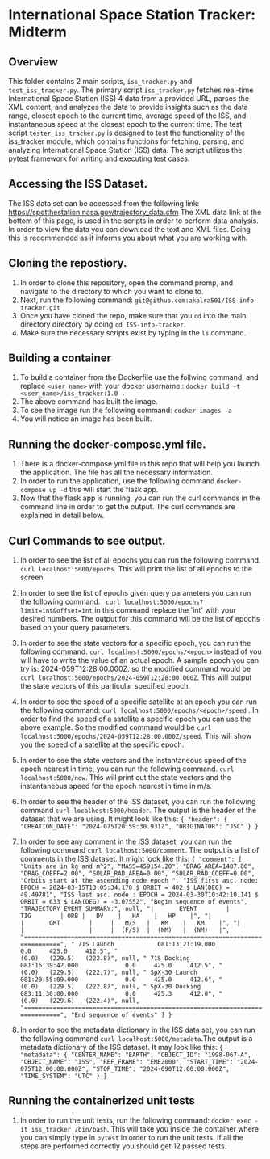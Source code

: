 # International Space Station Tracker: Midterm

## Overview
This folder contains 2 main scripts, `iss_tracker.py` and `test_iss_tracker.py`. The primary script `iss_tracker.py` fetches real-time International Space Station (ISS)
4 data from a provided URL, parses the XML content, and analyzes the data to provide insights such as the data range, closest epoch to the current time, average speed of 
the ISS, and instantaneous speed at the closest epoch to the current time. The test script `tester_iss_tracker.py` is designed to test the functionality of the 
iss_tracker module, which contains functions for fetching, parsing, and analyzing International Space Station (ISS) data. The script utilizes the pytest framework for
writing and executing test cases.

## Accessing the ISS Dataset.
The ISS data set can be accessed from the following link: https://spotthestation.nasa.gov/trajectory_data.cfm The XML data link at the bottom of this page, is used
in the scripts in order to perform data analysis. In order to view the data you can download the text and XML files. Doing this is recommended as it informs you about
what you are working with.

## Cloning the repostiory.
1. In order to clone this repository, open the command promp, and navigate to the directory to which you want to clone to.
2. Next, run the following command: `git@github.com:akalra501/ISS-info-tracker.git`
3. Once you have cloned the repo, make sure that you `cd` into the main directory directory by doing `cd ISS-info-tracker`.
4. Make sure the necessary scripts exist by typing in the `ls` command.

## Building a container
1. To build a container from the Dockerfile use the follwing command, and replace `<user_name>` with your docker username.:
   `docker build -t <user_name>/iss_tracker:1.0 .`
2. The above command has built the image.
3. To see the image run the following command:
    `docker images -a`
4. You will notice an image has been built.

## Running the docker-compose.yml file.
1. There is a docker-compose.yml file in this repo that will help you launch the application. The file has all the necessary information.
2. In order to run the application, use the following command `docker-compose up -d` this will start the flask app.
3. Now that the flask app is running, you can run the curl commands in the command line in order to get the output. The curl commands are explained in detail below.
  
## Curl Commands to see output.
1. In order to see the list of all epochs you can run the following command. `curl localhost:5000/epochs`. This will print the list of all epochs to the screen
2. In order to see the list of epochs given query parameters you can run the following command. ` curl localhost:5000/epochs?limit=int&offset=int` in this command replace the 'int' with your desired numbers. The output for this command will be the list of epochs based on your query parameters.
3. In order to see the state vectors for a specific epoch, you can run the following command. `curl localhost:5000/epochs/<epoch>` instead of <epoch> you will have to write the value of an actual epoch. A sample epoch you can try is: 2024-059T12:28:00.000Z. so the modified command would be `curl localhost:5000/epochs/2024-059T12:28:00.000Z`. This will output the state vectors of this particular specified epoch.
4. In order to see the speed of a specific satellite at an epoch you can run the following command: `curl localhost:5000/epochs/<epoch>/speed` . In order to find the speed of a satellite a specific epoch you can use the above example. So the modified command would be `curl localhost:5000/epochs/2024-059T12:28:00.000Z/speed`. This will show you the speed of a satellite at the specific epoch.
5. In order to see the state vectors and the instantaneous speed of the epoch nearest in time, you can run the following command. `curl localhost:5000/now`. This will print out the state vectors and the instantaneous speed for the epoch nearest in time in m/s.
6. In order to see the header of the ISS dataset, you can run the following command `curl localhost:5000/header`. The output is the header of the dataset that we are using. It might look like this:
`{
  "header": {
    "CREATION_DATE": "2024-075T20:59:30.931Z",
    "ORIGINATOR": "JSC"
  }
}`

7. In order to see any comment in the ISS dataset, you can run the following command `curl localhost:5000/comment`. The output is a list of comments in the ISS dataset. It might look like this:
`{
  "comment": [
    "Units are in kg and m^2",
    "MASS=459154.20",
    "DRAG_AREA=1487.80",
    "DRAG_COEFF=2.00",
    "SOLAR_RAD_AREA=0.00",
    "SOLAR_RAD_COEFF=0.00",
    "Orbits start at the ascending node epoch ",
    "ISS first asc. node: EPOCH = 2024-03-15T13:05:34.170 $ ORBIT = 402 $ LAN(DEG) = 49.49781",
    "ISS last asc. node : EPOCH = 2024-03-30T10:42:10.141 $ ORBIT = 633 $ LAN(DEG) = -3.07552",
    "Begin sequence of events",
    "TRAJECTORY EVENT SUMMARY:",
    null,
    "|       EVENT        |       TIG        | ORB |   DV    |   HA    |   HP    |",
    "|                    |       GMT        |     |   M/S   |   KM    |   KM    |",
    "|                    |                  |     |  (F/S)  |  (NM)   |  (NM)   |",
    "=============================================================================",
    " 71S Launch            081:13:21:19.000             0.0     425.0     412.5",
    "                                                   (0.0)   (229.5)   (222.8)",
    null,
    " 71S Docking           081:16:39:42.000             0.0     425.0     412.5",
    "                                                   (0.0)   (229.5)   (222.7)",
    null,
    " SpX-30 Launch         081:20:55:09.000             0.0     425.0     412.6",
    "                                                   (0.0)   (229.5)   (222.8)",
    null,
    " SpX-30 Docking        083:11:30:00.000             0.0     425.3     412.0",
    "                                                   (0.0)   (229.6)   (222.4)",
    null,
    "=============================================================================",
    "End sequence of events"
  ]
}`

8. In order to see the metadata dictionary in the ISS data set, you can run the following command `curl localhost:5000/metadata`.The output is a metadata dictionary of the ISS dataset. It may look like this:
`{
  "metadata": {
    "CENTER_NAME": "EARTH",
    "OBJECT_ID": "1998-067-A",
    "OBJECT_NAME": "ISS",
    "REF_FRAME": "EME2000",
    "START_TIME": "2024-075T12:00:00.000Z",
    "STOP_TIME": "2024-090T12:00:00.000Z",
    "TIME_SYSTEM": "UTC"
  }
}`

## Running the containerized unit tests
1. In order to run the unit tests, run the following command: `docker exec -it iss_tracker /bin/bash`. This will take you inside the container where you can simply type in `pytest` in order to run the unit tests. If all the steps are performed correctly you should get 12 passed tests.


